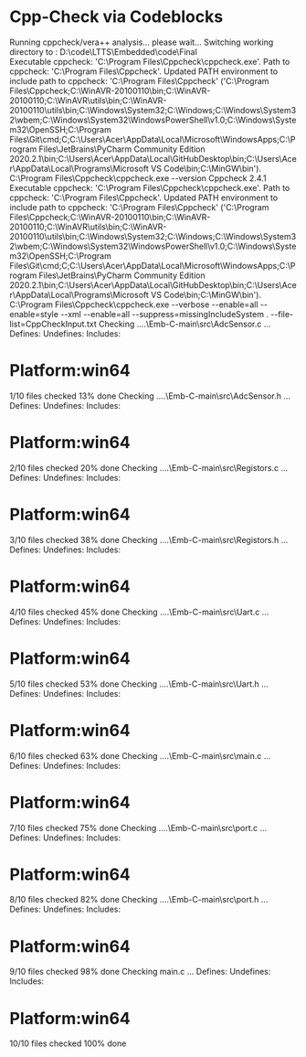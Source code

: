 # Cpp-Check via Codeblocks

Running cppcheck/vera++ analysis... please wait...
Switching working directory to : D:\code\LTTS\Embedded\code\Final\
Executable cppcheck: 'C:\Program Files\Cppcheck\cppcheck.exe'.
Path to cppcheck: 'C:\Program Files\Cppcheck'.
Updated PATH environment to include path to cppcheck: 'C:\Program Files\Cppcheck' ('C:\Program Files\Cppcheck;C:\WinAVR-20100110\bin;C:\WinAVR-20100110;C:\WinAVR\utils\bin;C:\WinAVR-20100110\utils\bin;C:\Windows\System32;C:\Windows;C:\Windows\System32\wbem;C:\Windows\System32\WindowsPowerShell\v1.0;C:\Windows\System32\OpenSSH;C:\Program Files\Git\cmd;C;C:\Users\Acer\AppData\Local\Microsoft\WindowsApps;C:\Program Files\JetBrains\PyCharm Community Edition 2020.2.1\bin;C:\Users\Acer\AppData\Local\GitHubDesktop\bin;C:\Users\Acer\AppData\Local\Programs\Microsoft VS Code\bin;C:\MinGW\bin').
C:\Program Files\Cppcheck\cppcheck.exe --version
Cppcheck 2.4.1
Executable cppcheck: 'C:\Program Files\Cppcheck\cppcheck.exe'.
Path to cppcheck: 'C:\Program Files\Cppcheck'.
Updated PATH environment to include path to cppcheck: 'C:\Program Files\Cppcheck' ('C:\Program Files\Cppcheck;C:\WinAVR-20100110\bin;C:\WinAVR-20100110;C:\WinAVR\utils\bin;C:\WinAVR-20100110\utils\bin;C:\Windows\System32;C:\Windows;C:\Windows\System32\wbem;C:\Windows\System32\WindowsPowerShell\v1.0;C:\Windows\System32\OpenSSH;C:\Program Files\Git\cmd;C;C:\Users\Acer\AppData\Local\Microsoft\WindowsApps;C:\Program Files\JetBrains\PyCharm Community Edition 2020.2.1\bin;C:\Users\Acer\AppData\Local\GitHubDesktop\bin;C:\Users\Acer\AppData\Local\Programs\Microsoft VS Code\bin;C:\MinGW\bin').
C:\Program Files\Cppcheck\cppcheck.exe --verbose --enable=all --enable=style --xml --enable=all --suppress=missingIncludeSystem . --file-list=CppCheckInput.txt
Checking ..\..\Emb-C-main\src\AdcSensor.c ...
Defines:
Undefines:
Includes:
# Platform:win64
1/10 files checked 13% done
Checking ..\..\Emb-C-main\src\AdcSensor.h ...
Defines:
Undefines:
Includes:
# Platform:win64
2/10 files checked 20% done
Checking ..\..\Emb-C-main\src\Registors.c ...
Defines:
Undefines:
Includes:
# Platform:win64
3/10 files checked 38% done
Checking ..\..\Emb-C-main\src\Registors.h ...
Defines:
Undefines:
Includes:
# Platform:win64
4/10 files checked 45% done
Checking ..\..\Emb-C-main\src\Uart.c ...
Defines:
Undefines:
Includes:
# Platform:win64
5/10 files checked 53% done
Checking ..\..\Emb-C-main\src\Uart.h ...
Defines:
Undefines:
Includes:
# Platform:win64
6/10 files checked 63% done
Checking ..\..\Emb-C-main\src\main.c ...
Defines:
Undefines:
Includes:
# Platform:win64
7/10 files checked 75% done
Checking ..\..\Emb-C-main\src\port.c ...
Defines:
Undefines:
Includes:
# Platform:win64
8/10 files checked 82% done
Checking ..\..\Emb-C-main\src\port.h ...
Defines:
Undefines:
Includes:
# Platform:win64
9/10 files checked 98% done
Checking main.c ...
Defines:
Undefines:
Includes:
# Platform:win64
10/10 files checked 100% done
<?xml version="1.0" encoding="UTF-8"?>
<results version="2">
    <cppcheck version="2.4.1"/>
    <errors>
    </errors>
</results>
